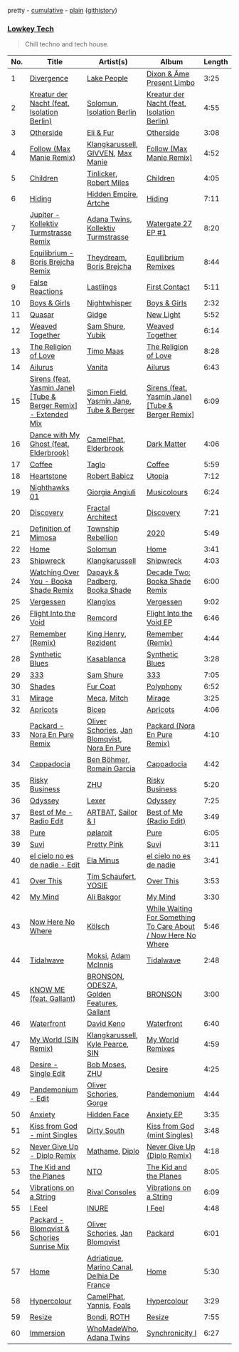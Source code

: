 pretty - [cumulative](https://github.com/mackorone/spotify-playlist-archive/blob/master/playlists/cumulative/Lowkey%20Tech.md) - [plain](https://github.com/mackorone/spotify-playlist-archive/blob/master/playlists/plain/37i9dQZF1DX0r3x8OtiwEM) ([githistory](https://github.githistory.xyz/mackorone/spotify-playlist-archive/blob/master/playlists/plain/37i9dQZF1DX0r3x8OtiwEM))

### [Lowkey Tech](https://open.spotify.com/playlist/37i9dQZF1DX0r3x8OtiwEM)

> Chill techno and tech house.

| No. | Title | Artist(s) | Album | Length |
|---|---|---|---|---|
| 1 | [Divergence](https://open.spotify.com/track/1NNSKbwxHECS8soJykPFHD) | [Lake People](https://open.spotify.com/artist/6YTWss7MFcjsJRDgmtqO2l) | [Dixon & Âme Present Limbo](https://open.spotify.com/album/4mG0wdymDEjVc8S8LcShI5) | 3:25 |
| 2 | [Kreatur der Nacht (feat. Isolation Berlin)](https://open.spotify.com/track/1KamjM1JNDyyOd6uOyZs17) | [Solomun](https://open.spotify.com/artist/5wJK4kQAkVGjqM9x46KQOC), [Isolation Berlin](https://open.spotify.com/artist/37vi8sUkMSg3L9BTaMZRrv) | [Kreatur der Nacht (feat. Isolation Berlin)](https://open.spotify.com/album/15bnmVsu5MdR8hkc4wGhHd) | 4:55 |
| 3 | [Otherside](https://open.spotify.com/track/7oTqFPv5TdRyso9NkaLsyW) | [Eli & Fur](https://open.spotify.com/artist/5CkVLGKUJkIc1pmSk10QP4) | [Otherside](https://open.spotify.com/album/12QFIDVPfjQxIzHKKVRnGq) | 3:08 |
| 4 | [Follow (Max Manie Remix)](https://open.spotify.com/track/6WkkQXnxsahGrqGLv540AI) | [Klangkarussell](https://open.spotify.com/artist/041iTeoMIwXMlShuQPIVKo), [GIVVEN](https://open.spotify.com/artist/7e1aNehmQevT0RVtN8Pzly), [Max Manie](https://open.spotify.com/artist/0esUZwk3FcZiAH1fXa66dU) | [Follow (Max Manie Remix)](https://open.spotify.com/album/29nHlh98BX8btGwsApWfih) | 4:52 |
| 5 | [Children](https://open.spotify.com/track/29BtUsMWJTEP34WeAAAK2x) | [Tinlicker](https://open.spotify.com/artist/5EmEZjq8eHEC6qFnT63Lza), [Robert Miles](https://open.spotify.com/artist/2YVF0Ou5zIc4mpgtLIlGN0) | [Children](https://open.spotify.com/album/3lcO3qCUjIPbSSvJZ6ukjB) | 4:05 |
| 6 | [Hiding](https://open.spotify.com/track/6rAbSwrfReG9rpcmwIsgPH) | [Hidden Empire](https://open.spotify.com/artist/44Ga1YqZthFOzZSTHiNWkC), [Artche](https://open.spotify.com/artist/75urDDpUkt0jMdQgVx3XFV) | [Hiding](https://open.spotify.com/album/2XAdRKNStUZKUDrZ1flBkH) | 7:11 |
| 7 | [Jupiter - Kollektiv Turmstrasse Remix](https://open.spotify.com/track/7lqdOVhUoKnjRyjipj4Z9k) | [Adana Twins](https://open.spotify.com/artist/2JnkjHtuUjz83gkEx8QMS4), [Kollektiv Turmstrasse](https://open.spotify.com/artist/1oXiuCd5F0DcnmXH5KaM6N) | [Watergate 27 EP #1](https://open.spotify.com/album/0ZD1D7rbIEFtfkzyZouLtp) | 8:20 |
| 8 | [Equilibrium - Boris Brejcha Remix](https://open.spotify.com/track/3ojT1sBQzT0nQhaVvj8vTW) | [Theydream](https://open.spotify.com/artist/5dNuHnFp9DGGOxoQx1WB5v), [Boris Brejcha](https://open.spotify.com/artist/6caPJFLv1wesmM7gwK1ACy) | [Equilibrium Remixes](https://open.spotify.com/album/4aI6KGvJ7S3ztEAzQIPNfA) | 8:44 |
| 9 | [False Reactions](https://open.spotify.com/track/40bOS5DkpMM7UJB3xZkHoq) | [Lastlings](https://open.spotify.com/artist/0M7GyeyRi2fG8c1LdP4jhi) | [First Contact](https://open.spotify.com/album/4dCgqMWPJuBmL0BHiXwIEf) | 5:11 |
| 10 | [Boys & Girls](https://open.spotify.com/track/4JWXOAxHSA6BQFHWvMwMcM) | [Nightwhisper](https://open.spotify.com/artist/01CKNofaWoejTw9J0WMkOa) | [Boys & Girls](https://open.spotify.com/album/212D606rlOMsRWxOV6s0jW) | 2:32 |
| 11 | [Quasar](https://open.spotify.com/track/6KrnEzLSoi4XR5u3bLMPsu) | [Gidge](https://open.spotify.com/artist/7aibxFH8hIlSUlXgshCgAP) | [New Light](https://open.spotify.com/album/7FhQf65SB8VtD404V6suX1) | 5:52 |
| 12 | [Weaved Together](https://open.spotify.com/track/2ycW2v85fmjpCTfPdK6pCR) | [Sam Shure](https://open.spotify.com/artist/51YmUpitluHsvMTXJ2rsiN), [Yubik](https://open.spotify.com/artist/4rQiYfSqmicW55TlG6vjK7) | [Weaved Together](https://open.spotify.com/album/16op7Wu6WujvSfIB1vAwMN) | 6:14 |
| 13 | [The Religion of Love](https://open.spotify.com/track/5ySZlUYq41Pj9XV59dEoBh) | [Timo Maas](https://open.spotify.com/artist/1nN9sUUgtCl0Z9ciCLc48Q) | [The Religion of Love](https://open.spotify.com/album/0YNJkdcnzk7ixU8XntSJDn) | 8:28 |
| 14 | [Ailurus](https://open.spotify.com/track/1MMNg2Inzhu3b6AIZ1Fwmy) | [Vanita](https://open.spotify.com/artist/03wBbT5tqttIBpmUrNa9ur) | [Ailurus](https://open.spotify.com/album/422ictl5gXwBCKWtJRED4y) | 6:43 |
| 15 | [Sirens (feat. Yasmin Jane) [Tube & Berger Remix] - Extended Mix](https://open.spotify.com/track/737nhXOCDtruTb0NXhPU5Z) | [Simon Field](https://open.spotify.com/artist/2S0tj8IQ2ytFKa5HdCni57), [Yasmin Jane](https://open.spotify.com/artist/7vyJodZNJWzk9YzTzxo4I4), [Tube & Berger](https://open.spotify.com/artist/32wcuqRxZuBY5HbH1bWa8h) | [Sirens (feat. Yasmin Jane) [Tube & Berger Remix]](https://open.spotify.com/album/7vZnkI8wIuHQIRmqlipgbN) | 6:09 |
| 16 | [Dance with My Ghost (feat. Elderbrook)](https://open.spotify.com/track/6lQzNJLgIn4uEK4NUMUcjv) | [CamelPhat](https://open.spotify.com/artist/240wlM8vDrf6S4zCyzGj2W), [Elderbrook](https://open.spotify.com/artist/2vf4pRsEY6LpL5tKmqWb64) | [Dark Matter](https://open.spotify.com/album/6MMe5dAtwWrV0ldIPdctgN) | 4:06 |
| 17 | [Coffee](https://open.spotify.com/track/3Myu3hGDqQXZYqQRWtAqlv) | [Taglo](https://open.spotify.com/artist/4dQDfHDSlal2ceGhs4ZQTD) | [Coffee](https://open.spotify.com/album/75S36sAFceZXQrOo5X8GlV) | 5:59 |
| 18 | [Heartstone](https://open.spotify.com/track/1aknF6madhIhF6AP8eh3SD) | [Robert Babicz](https://open.spotify.com/artist/5XFQLyJekhzCO7PiTqboOB) | [Utopia](https://open.spotify.com/album/0zCiAW6zNGf7N9G36fQCqK) | 7:12 |
| 19 | [Nighthawks 01](https://open.spotify.com/track/2Oz3Tj8RbLBZFW5Adsyzyj) | [Giorgia Angiuli](https://open.spotify.com/artist/4iHnLagnnmgiIwMSm1wuTq) | [Musicolours](https://open.spotify.com/album/7soM3OZShMyXvzjncV6ea5) | 6:24 |
| 20 | [Discovery](https://open.spotify.com/track/0vl11y0NwewdhpTqZmRUUU) | [Fractal Architect](https://open.spotify.com/artist/6cf6LQzGO5NS0GEPg72A9B) | [Discovery](https://open.spotify.com/album/6NJu4t6w5EiKKvXzKlxoUB) | 7:21 |
| 21 | [Definition of Mimosa](https://open.spotify.com/track/0Hv2WZINE15lpLUzOyJMst) | [Township Rebellion](https://open.spotify.com/artist/4gGD7nrLZRnnCSz3KGEu4R) | [2020](https://open.spotify.com/album/3xGoLXIEu4dwzy5um6ArVH) | 5:49 |
| 22 | [Home](https://open.spotify.com/track/4Np4NOxEBsYvPNBZ8W0BDu) | [Solomun](https://open.spotify.com/artist/5wJK4kQAkVGjqM9x46KQOC) | [Home](https://open.spotify.com/album/6wXKar1LAK5xSRcPLhbzjR) | 3:41 |
| 23 | [Shipwreck](https://open.spotify.com/track/0gNfWEUXLlkH73wDzMCzBx) | [Klangkarussell](https://open.spotify.com/artist/041iTeoMIwXMlShuQPIVKo) | [Shipwreck](https://open.spotify.com/album/1xUmLruPIKpNE3DzRjAUv4) | 4:03 |
| 24 | [Watching Over You - Booka Shade Remix](https://open.spotify.com/track/6X0c29cP7zVvt60PeQ4YVz) | [Dapayk & Padberg](https://open.spotify.com/artist/0CSUa2tToUsyQZYhQPPhyl), [Booka Shade](https://open.spotify.com/artist/2CKaDZ1Yo8YnWega9IeUzB) | [Decade Two: Booka Shade Remix](https://open.spotify.com/album/6z58loX1ft7IjgCXUrngBf) | 6:00 |
| 25 | [Vergessen](https://open.spotify.com/track/1wCjlErPp61MwhSvm09lsF) | [Klanglos](https://open.spotify.com/artist/1jV311C5ADuBqCPpprsjUp) | [Vergessen](https://open.spotify.com/album/0T0rlhM8tVqXDDarmpGnao) | 9:02 |
| 26 | [Flight Into the Void](https://open.spotify.com/track/2Lj3VzdR8WP6TqsTS3J7Mz) | [Remcord](https://open.spotify.com/artist/09iSLnIk5tjj4u4T7nrhmB) | [Flight Into the Void EP](https://open.spotify.com/album/01sw5D44GctddF1Q7aIHwU) | 6:46 |
| 27 | [Remember (Remix)](https://open.spotify.com/track/0sbbGfPxrNtZnJZVIn11MP) | [King Henry](https://open.spotify.com/artist/4IbUky1dWqlyVlMMTJXPI5), [Rezident](https://open.spotify.com/artist/0hzZTaZ59eR5lESXHRVgkc) | [Remember (Remix)](https://open.spotify.com/album/7JwLW0aT0c1nq9uPpWFDvV) | 4:44 |
| 28 | [Synthetic Blues](https://open.spotify.com/track/2ykjMnet1sBwPpmbTEqdYm) | [Kasablanca](https://open.spotify.com/artist/297Z0teiCkp5s9eneWROpI) | [Synthetic Blues](https://open.spotify.com/album/2vIDyBeyfo1obTIkaXTIE0) | 3:28 |
| 29 | [333](https://open.spotify.com/track/6By1QudqrImFqh0wB4ODD0) | [Sam Shure](https://open.spotify.com/artist/51YmUpitluHsvMTXJ2rsiN) | [333](https://open.spotify.com/album/1eVSAAQe8SO6WimGu9cZ9A) | 7:05 |
| 30 | [Shades](https://open.spotify.com/track/5xLW8Ct1MuMTFQMUhlGzAW) | [Fur Coat](https://open.spotify.com/artist/26J5ZprV3p7jv4fHTmpXsB) | [Polyphony](https://open.spotify.com/album/0V5Uf2RwJbyJVqvaM2QxXP) | 6:52 |
| 31 | [Mirage](https://open.spotify.com/track/0j1HDaLcvUp3OPe49DH7t3) | [Meca](https://open.spotify.com/artist/4BXrJLagIbiwWnfJMd1sKQ), [Mitch](https://open.spotify.com/artist/26Eqf9y33rxe5EJByqw9uk) | [Mirage](https://open.spotify.com/album/4NC9L7vJMRN0ZcOMNv5mNp) | 3:25 |
| 32 | [Apricots](https://open.spotify.com/track/73X9X7kDgsm4YeHpc8prf6) | [Bicep](https://open.spotify.com/artist/73A3bLnfnz5BoQjb4gNCga) | [Apricots](https://open.spotify.com/album/6ZgM0jM6nRUlK6wRXEONVc) | 4:06 |
| 33 | [Packard - Nora En Pure Remix](https://open.spotify.com/track/6q8y9CRGqPCz4Waajo9zAS) | [Oliver Schories](https://open.spotify.com/artist/0iTjLBepeGaLgZS18kxgRq), [Jan Blomqvist](https://open.spotify.com/artist/5wMlMjOLeJfS5DfxqGfm83), [Nora En Pure](https://open.spotify.com/artist/24DO0PijjITGIEWsO8XaPs) | [Packard (Nora En Pure Remix)](https://open.spotify.com/album/5PoGk4EwhBXqGZLbD1aCXU) | 4:10 |
| 34 | [Cappadocia](https://open.spotify.com/track/4rERaNiKlILD603GJvdEvm) | [Ben Böhmer](https://open.spotify.com/artist/5tDjiBYUsTqzd0RkTZxK7u), [Romain Garcia](https://open.spotify.com/artist/7iCW4xyVOIklzZ2qc7pS5h) | [Cappadocia](https://open.spotify.com/album/0reS9m5prtXtDFetcKIr9C) | 4:42 |
| 35 | [Risky Business](https://open.spotify.com/track/75N5R8CeZDyJurQJsoRTx1) | [ZHU](https://open.spotify.com/artist/28j8lBWDdDSHSSt5oPlsX2) | [Risky Business](https://open.spotify.com/album/11dna2TSKlOcxUgMuhPT0k) | 5:20 |
| 36 | [Odyssey](https://open.spotify.com/track/5rUqHtMZmSfYM2Hpn4Z7TS) | [Lexer](https://open.spotify.com/artist/2vDXLZ9mI3CdTPPIzFUKlY) | [Odyssey](https://open.spotify.com/album/5vT7lbVvaDzuDk6qsLmemN) | 7:25 |
| 37 | [Best of Me - Radio Edit](https://open.spotify.com/track/3nQPkePHredC24hsQBmlbj) | [ARTBAT](https://open.spotify.com/artist/3BkRu2TGd2I1uBxZKddfg1), [Sailor & I](https://open.spotify.com/artist/2RZbJDQz3gwJppZzfbuxTx) | [Best of Me (Radio Edit)](https://open.spotify.com/album/4r3jo7rdIgbAbMXX6tkyTB) | 3:49 |
| 38 | [Pure](https://open.spotify.com/track/3yICreqWo6oaNU136hP3u2) | [pølaroit](https://open.spotify.com/artist/3B1BQHf6ExWixwqy9zRDZm) | [Pure](https://open.spotify.com/album/78y3GpzYgLJWmZsbpaDqP1) | 6:05 |
| 39 | [Suvi](https://open.spotify.com/track/3hB45uxnbEjhGJHQZKOpFL) | [Pretty Pink](https://open.spotify.com/artist/78GHS9zWXcj8tBke222g5N) | [Suvi](https://open.spotify.com/album/6OYVQ5iCKjq6jIddKMJBds) | 3:11 |
| 40 | [el cielo no es de nadie - Edit](https://open.spotify.com/track/1pY4lWKYXLGqcSql0CzDuy) | [Ela Minus](https://open.spotify.com/artist/4rdJkXHNrMgowlwUdQAg8T) | [el cielo no es de nadie](https://open.spotify.com/album/2NzNIhJKRGCuPWfAJtUUCL) | 3:41 |
| 41 | [Over This](https://open.spotify.com/track/5QBoohH8QfwtCrH2ZSWpJ8) | [Tim Schaufert](https://open.spotify.com/artist/3PThWtcE0CEi5IUmfgTvrC), [YOSIE](https://open.spotify.com/artist/3uSFIs8rPUcRzKliQ6Tel9) | [Over This](https://open.spotify.com/album/4CW8zt2ESTeGcImRoJLIni) | 3:53 |
| 42 | [My Mind](https://open.spotify.com/track/57WUsRphWcS69G9OnTJEsg) | [Ali Bakgor](https://open.spotify.com/artist/4Zdbr0JJj9SXMDJfus1mNs) | [My Mind](https://open.spotify.com/album/0uqLsKuFKhgKvuC6o7RRxQ) | 3:30 |
| 43 | [Now Here No Where](https://open.spotify.com/track/6RghttTzB1OsbSEDuNfvSW) | [Kölsch](https://open.spotify.com/artist/2D9Oe8R9UhbMvFAsMJpXj0) | [While Waiting For Something To Care About / Now Here No Where](https://open.spotify.com/album/0CNv7rjS4MtaFWrCUtgDaU) | 5:46 |
| 44 | [Tidalwave](https://open.spotify.com/track/7wB5Ktf3MbsbNRgEDI5B80) | [Moksi](https://open.spotify.com/artist/5jm3x1qIibWdKSEMw2G011), [Adam McInnis](https://open.spotify.com/artist/0VDxDauEoMAeCRqjLtgeOY) | [Tidalwave](https://open.spotify.com/album/3vzNoyDqwgUj8E4fjPWA04) | 2:48 |
| 45 | [KNOW ME (feat. Gallant)](https://open.spotify.com/track/1QrlSQGTF8aEvsdhT4vMi8) | [BRONSON](https://open.spotify.com/artist/60yfafz0P3gqaUaOUIddae), [ODESZA](https://open.spotify.com/artist/21mKp7DqtSNHhCAU2ugvUw), [Golden Features](https://open.spotify.com/artist/2SrWifjYv7b5tR8EzEmn1x), [Gallant](https://open.spotify.com/artist/7wFDo161xYdeaiLz3KIHoM) | [BRONSON](https://open.spotify.com/album/58fl8Y06xbGAW07Prk8TTZ) | 3:00 |
| 46 | [Waterfront](https://open.spotify.com/track/39btyOP48zWhS95iH8vg8q) | [David Keno](https://open.spotify.com/artist/0cWqRMk3D45eG7PpILb4OL) | [Waterfront](https://open.spotify.com/album/5p8VtaXi9f4YTFaJJ0UaDB) | 6:40 |
| 47 | [My World (SIN Remix)](https://open.spotify.com/track/1cvCw6AbNo8UnaiTpYIvAu) | [Klangkarussell](https://open.spotify.com/artist/041iTeoMIwXMlShuQPIVKo), [Kyle Pearce](https://open.spotify.com/artist/1e5T955wZa6GSsBXgm4hlR), [SIN](https://open.spotify.com/artist/2i5iThI7dEkgZVYAksSIFJ) | [My World Remixes](https://open.spotify.com/album/3jivTO39S7O9UjSO2Qzr9W) | 4:59 |
| 48 | [Desire - Single Edit](https://open.spotify.com/track/36Lb2L21fDT7vtl0r7zpa5) | [Bob Moses](https://open.spotify.com/artist/6LHsnRBUYhFyt01PdKXAF5), [ZHU](https://open.spotify.com/artist/28j8lBWDdDSHSSt5oPlsX2) | [Desire](https://open.spotify.com/album/3rviuWcN9sn7p55Bcl7p3M) | 4:25 |
| 49 | [Pandemonium - Edit](https://open.spotify.com/track/3rpFiPdniZfgbGqozwya0v) | [Oliver Schories](https://open.spotify.com/artist/0iTjLBepeGaLgZS18kxgRq), [Gorge](https://open.spotify.com/artist/6Y3FCZA50anf3ukg9O7ZLq) | [Pandemonium](https://open.spotify.com/album/3EyQGLKMDNrd04muVQzVP9) | 4:44 |
| 50 | [Anxiety](https://open.spotify.com/track/6LyVI2CQj6cI0DKkzGeAKD) | [Hidden Face](https://open.spotify.com/artist/1Itil4naIwgkm48BNTjZ2A) | [Anxiety EP](https://open.spotify.com/album/3kvPvCplHNzVnilOWNdGTy) | 3:35 |
| 51 | [Kiss from God - mint Singles](https://open.spotify.com/track/3V9Ye0o7szPrtMEELrOlfg) | [Dirty South](https://open.spotify.com/artist/1bpzpALZwOoKXzwMg2i8WB) | [Kiss from God (mint Singles)](https://open.spotify.com/album/3YP0uoO3xoPEVCPX7b3CbV) | 3:48 |
| 52 | [Never Give Up - Diplo Remix](https://open.spotify.com/track/0wg87AgRmF2wdrheB5JAPE) | [Mathame](https://open.spotify.com/artist/6QSwQEz8CDMg8Rqk8dEkxS), [Diplo](https://open.spotify.com/artist/5fMUXHkw8R8eOP2RNVYEZX) | [Never Give Up (Diplo Remix)](https://open.spotify.com/album/6Li4q1edOIieNeysAsdSdH) | 4:18 |
| 53 | [The Kid and the Planes](https://open.spotify.com/track/1hKOeHFbeGBadMDIeT3NT0) | [NTO](https://open.spotify.com/artist/7ry8L53T4oJtSIogGYuioq) | [The Kid and the Planes](https://open.spotify.com/album/6Qcay3XgV5sa1nrQm2bSwv) | 8:05 |
| 54 | [Vibrations on a String](https://open.spotify.com/track/5sq9horzIfOvwlZAx7whr9) | [Rival Consoles](https://open.spotify.com/artist/05lIUgmmsmTX2N9dCKc8rC) | [Vibrations on a String](https://open.spotify.com/album/7rJtDsWpwLdlZKGg76f3Rj) | 6:09 |
| 55 | [I Feel](https://open.spotify.com/track/4LIWlYAo7Ee2nl5GVuvCNC) | [INURE](https://open.spotify.com/artist/5NvzCumjwyLbFqorYKqIXd) | [I Feel](https://open.spotify.com/album/1GPFvq8fng96P1Isom1ZCZ) | 4:48 |
| 56 | [Packard - Blomqvist & Schories Sunrise Mix](https://open.spotify.com/track/68UiApRTyu4Trb5kwMgCd2) | [Oliver Schories](https://open.spotify.com/artist/0iTjLBepeGaLgZS18kxgRq), [Jan Blomqvist](https://open.spotify.com/artist/5wMlMjOLeJfS5DfxqGfm83) | [Packard](https://open.spotify.com/album/2N1lWGpmve4vfMTGeCk3At) | 6:01 |
| 57 | [Home](https://open.spotify.com/track/6jYXP1jrYIHkEYglFgeL2Q) | [Adriatique](https://open.spotify.com/artist/02DWGcShQivFepRvGJ7xhB), [Marino Canal](https://open.spotify.com/artist/6qdVbTc8Uvy0VJyDZbYTd8), [Delhia De France](https://open.spotify.com/artist/7A4TdwdnxfR9auD1yAmpWD) | [Home](https://open.spotify.com/album/146ZQxIBQIyEOA2oCLGD1c) | 5:30 |
| 58 | [Hypercolour](https://open.spotify.com/track/3CmUXmrh17WIaQOQu9OVha) | [CamelPhat](https://open.spotify.com/artist/240wlM8vDrf6S4zCyzGj2W), [Yannis](https://open.spotify.com/artist/6CFQDzNLNcuK5lVZ766Yxt), [Foals](https://open.spotify.com/artist/6FQqZYVfTNQ1pCqfkwVFEa) | [Hypercolour](https://open.spotify.com/album/2EFTTJUDOQhbJ6c9kc0Vgu) | 3:29 |
| 59 | [Resize](https://open.spotify.com/track/59P2A6FwMZt3ygyGNxCJmm) | [Bondi](https://open.spotify.com/artist/0ZPxafqcgMv07OtNWFapKk), [ROTH](https://open.spotify.com/artist/0NkPTtDWJubjkbH1t3J0jS) | [Resize](https://open.spotify.com/album/5QXvS4O581kFmpeKC32Pkj) | 7:55 |
| 60 | [Immersion](https://open.spotify.com/track/7FdNxJTStUj6fsWEmSrlPN) | [WhoMadeWho](https://open.spotify.com/artist/50Lr1puweM1hFsF1LpIZLM), [Adana Twins](https://open.spotify.com/artist/2JnkjHtuUjz83gkEx8QMS4) | [Synchronicity I](https://open.spotify.com/album/3Ygk7ALQhqkyWmIK4wwSIY) | 6:27 |